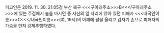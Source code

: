피고인은 2019. 11. 30. 21:05경 부산 북구 <<<구아래주소>>>B<<</구아래주소>>>에 있는 주점에서 술을 마시던 중 자신의 옆 자리에 앉아 있던 피해자 <<<내국인이름>>>C<<</내국인이름>>>(여, 19세)의 어깨에 팔을 올리고 갑자기 손으로 피해자의 가슴을 만져 강제추행하였다.
